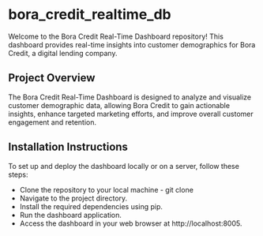 # bora_credit_realtime_db
Welcome to the Bora Credit Real-Time Dashboard repository! This dashboard provides real-time insights into customer demographics for Bora Credit, a digital lending company.

## Project Overview
The Bora Credit Real-Time Dashboard is designed to analyze and visualize customer demographic data, allowing Bora Credit to gain actionable insights, enhance targeted marketing efforts, and improve overall customer engagement and retention.

## Installation Instructions
To set up and deploy the dashboard locally or on a server, follow these steps:

* Clone the repository to your local machine - git clone
* Navigate to the project directory.
* Install the required dependencies using pip.
* Run the dashboard application.
* Access the dashboard in your web browser at http://localhost:8005.
